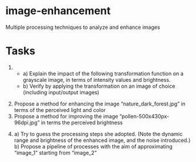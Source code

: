 # image-enhancement
Multiple processing techniques to analyze and enhance images

# Tasks
1.
    * a) Explain the impact of the following transformation function on a grayscale image, in terms of intensity values and brightness.  
    * b) Verify by applying the transformation on an image of choice (including input/output images)  
2) Propose a method for enhancing the image “nature_dark_forest.jpg” in terms of the perceived light and color  
3) Propose a method for improving the image “pollen-500x430px-96dpi.jpg” in terms the perceived brightness  
4.
    a) Try to guess the processing steps she adopted. (Note the dynamic range and brightness of the enhanced image, and the noise introduced.)  
    b) Propose a pipeline of processes with the aim of approximating “image_1” starting from “image_2”  
